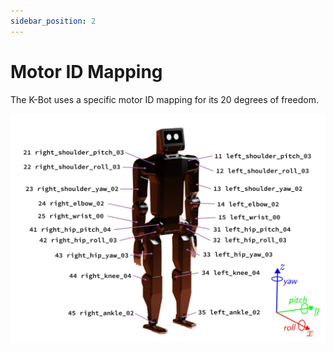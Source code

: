 ```yaml
---
sidebar_position: 2
---
```


# Motor ID Mapping

The K-Bot uses a specific motor ID mapping for its 20 degrees of freedom.

![K-Bot Motor Mapping](./assets/motors.jpg)
